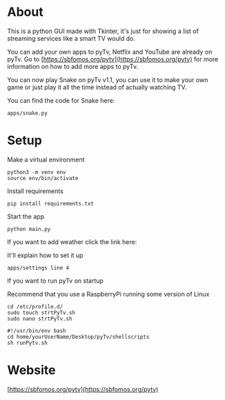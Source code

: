 # About
This is a python GUI made with Tkinter, it's just for showing a list of streaming services like a smart TV would do.

You can add your own apps to pyTv, Netflix and YouTube are already on pyTv. Go to [https://sbfomos.org/pytv](https://sbfomos.org/pytv) 
for more information on how to add more apps to pyTv.

You can now play Snake on pyTv v1.1, you can use it to make your own game or just play it all the time instead of actually 
watching TV.

You can find the code for Snake here:
```shell script
apps/snake.py
```

#
# Setup 

Make a virtual environment
```shell script
python3 -m venv env
source env/bin/activate
```

Install requirements
```shell script
pip install requirements.txt
```

Start the app
```shell script
python main.py
```

If you want to add weather click the link here:

It'll explain how to set it up
```shell script
apps/settings line 4
```

If you want to run pyTv on startup

Recommend that you use a RaspberryPi running some version of Linux 
```shell script
cd /etc/profile.d/
sudo touch strtPyTv.sh
sudo nano strtPyTv.sh
```

```shell script
#!/usr/bin/env bash
cd home/yourUserName/Desktop/pyTv/shellscripts
sh runPytv.sh
```

#
# Website

[https://sbfomos.org/pytv](https://sbfomos.org/pytv)
